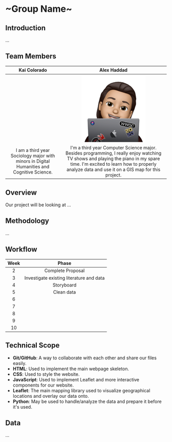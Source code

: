# ~Group Name~

## Introduction

...

## Team Members

| Kai Colorado | Alex Haddad |
| :-: | :-: |
|  | <img src="assets/alex-avatar.jpg" width="200px"> |
| I am a third year Sociology major with minors in Digital Humanities and Cognitive Science. | I'm a third year Computer Science major. Besides programming, I really enjoy watching TV shows and playing the piano in my spare time. I'm excited to learn how to properly analyze data and use it on a GIS map for this project. |

## Overview

Our project will be looking at ...

## Methodology

...

## Workflow

| Week  |                  Phase                   |
| :---: | :--------------------------------------: |
|   2   |            Complete Proposal             |
|   3   | Investigate existing literature and data |
|   4   |                Storyboard                |
|   5   |                Clean data                |
|   6   |                                          |
|   7   |                                          |
|   8   |                                          |
|   9   |                                          |
|  10   |                                          |

## Technical Scope

- **Git/GitHub**: A way to collaborate with each other and share our files easily.
- **HTML**: Used to implement the main webpage skeleton.
- **CSS**: Used to style the website.
- **JavaScript**: Used to implement Leaflet and more interactive components for our website.
- **Leaflet**: The main mapping library used to visualize geographical locations and overlay our data onto.
- **Python**: May be used to handle/analyze the data and prepare it before it's used.

## Data

...